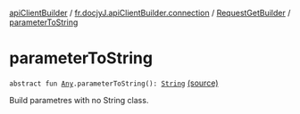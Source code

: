 [apiClientBuilder](../../index.md) / [fr.docjyJ.apiClientBuilder.connection](../index.md) / [RequestGetBuilder](index.md) / [parameterToString](./parameter-to-string.md)

# parameterToString

`abstract fun `[`Any`](https://kotlinlang.org/api/latest/jvm/stdlib/kotlin/-any/index.html)`.parameterToString(): `[`String`](https://kotlinlang.org/api/latest/jvm/stdlib/kotlin/-string/index.html) [(source)](https://github.com/docjyj/apiClientBuilder/tree/master/src/main/kotlin/fr/docjyJ/apiClientBuilder/connection/RequestGetBuilder.kt#L126)

Build parametres with no String class.

